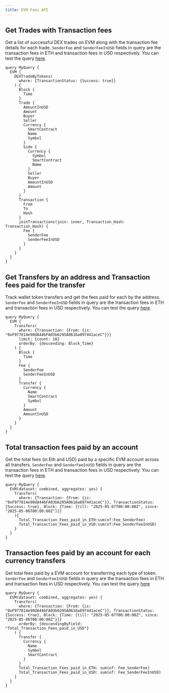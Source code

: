 ```yaml
---
title: EVM Fees API
---
```


<head>
<meta name="title" content="EVM Miner Rewards API"/>
<meta name="description" content= "EVM balance API will help get the balance or balance history of any address or smart contract on the EVM blockchain."/>
<meta name="keywords" content="EVM api, EVM balance, EVM balance history, EVM python api, EVM nft api, EVM scan api, EVM matic api, EVM api docs, EVM crypto api, EVM blockchain api,matic network api"/>
<meta name="robots" content="index, follow"/>
<meta http-equiv="Content-Type" content="text/html; charset=utf-8"/>
<meta name="language" content="English"/>

<!-- Open Graph / Facebook -->
<meta property="og:type" content="website" />
<meta property="og:title" content="EVM Miner Rewards API" />
<meta property="og:description" content="EVM balance API will help get the balance or balance history of any address or smart contract on the EVM blockchain." />

<!-- Twitter -->
<meta property="twitter:card" content="summary_large_image" />
<meta property="twitter:title" content="EVM Miner Rewards API" />
<meta property="twitter:description" content="EVM balance API will help get the balance or balance history of any address or smart contract on the EVM blockchain." />
</head>

## Get Trades with Transaction fees

Get a list of successful DEX trades on EVM along with the transaction fee details for each trade. `SenderFee` and `SenderFeeInUSD` fields in query are the transaction fees in ETH and transaction fees in USD respectively.
You can test the query [here](https://ide.bitquery.io/trades-with-the-transaction-fees_1#).

```
query MyQuery {
  EVM {
    DEXTradeByTokens(
      where: {TransactionStatus: {Success: true}}
    ) {
      Block {
        Time
      }
      Trade {
        AmountInUSD
        Amount
        Buyer
        Seller
        Currency {
          SmartContract
          Name
          Symbol
        }
        Side {
          Currency {
            Symbol
            SmartContract
            Name
          }
          Seller
          Buyer
          AmountInUSD
          Amount
        }
      }
      Transaction {
        From
        To
        Hash
      }
      joinTransactions(join: inner, Transaction_Hash: Transaction_Hash) {
        Fee {
          SenderFee
          SenderFeeInUSD
        }
      }
    }
  }
}
```

## Get Transfers by an address and Transaction fees paid for the transfer

Track wallet token transfers and get the fees paid for each by the address. `SenderFee` and `SenderFeeInUSD` fields in query are the transaction fees in ETH and transaction fees in USD respectively.
You can test the query [here](https://ide.bitquery.io/binancehot-wallet-transfers-with-transaction-fees).

```
query MyQuery {
  EVM {
    Transfers(
      where: {Transaction: {From: {is: "0xF977814e90dA44bFA03b6295A0616a897441aceC"}}}
      limit: {count: 10}
      orderBy: {descending: Block_Time}
    ) {
      Block {
        Time
      }
      Fee {
        SenderFee
        SenderFeeInUSD
      }
      Transfer {
        Currency {
          Name
          SmartContract
          Symbol
        }
        Amount
        AmountInUSD
      }
    }
  }
}
```

## Total transaction fees paid by an account

Get the total fees (in Eth and USD) paid by a specific EVM account across all transfers. `SenderFee` and `SenderFeeInUSD` fields in query are the transaction fees in ETH and transaction fees in USD respectively.
You can test the query [here](https://ide.bitquery.io/total-txn-fees-paid-by-binance-hot-wallet-in-a-day).

```
query MyQuery {
  EVM(dataset: combined, aggregates: yes) {
    Transfers(
      where: {Transaction: {From: {is: "0xF977814e90dA44bFA03b6295A0616a897441aceC"}}, TransactionStatus: {Success: true}, Block: {Time: {till: "2025-05-07T00:00:00Z", since: "2025-05-06T00:00:00Z"}}}
    ){
      Total_Transaction_Fees_paid_in_ETH:sum(of:Fee_SenderFee)
      Total_Transaction_Fees_paid_in_USD:sum(of:Fee_SenderFeeInUSD)
    }
  }
}
```

## Transaction fees paid by an account for each currency transfers

Get total fees paid by a EVM account for transferring each type of token. `SenderFee` and `SenderFeeInUSD` fields in query are the transaction fees in ETH and transaction fees in USD respectively.
You can test the query [here](https://ide.bitquery.io/Transaction-fees-paid-by-Binance-Hot-Wallet-aggregated-by-currency)

```
query MyQuery {
  EVM(dataset: combined, aggregates: yes) {
    Transfers(
      where: {Transaction: {From: {is: "0xF977814e90dA44bFA03b6295A0616a897441aceC"}}, TransactionStatus: {Success: true}, Block: {Time: {till: "2025-05-07T00:00:00Z", since: "2025-05-06T00:00:00Z"}}}
      orderBy: {descendingByField: "Total_Transaction_Fees_paid_in_USD"}
    ) {
      Transfer {
        Currency {
          Name
          Symbol
          SmartContract
        }
      }
      Total_Transaction_Fees_paid_in_ETH: sum(of: Fee_SenderFee)
      Total_Transaction_Fees_paid_in_USD: sum(of: Fee_SenderFeeInUSD)
    }
  }
}
```
